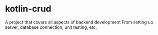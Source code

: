 # kotlin-crud

A project that covers all aspects of backend development
From setting up server, database connection, unit testing, etc.
